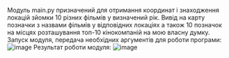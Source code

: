 Модуль main.py призначений для отримання координат і знаходження локацій зйомки 10 різних фільмів у визначений рік. Вивід на карту позначки з назвами фільмів у відповідних локаціях а також 10 позначок на місцях розташування топ-10 кінокомпаній на мою власну думку.
Запуск модуля, передача необхідних аргументів для роботи програми:
![image](https://user-images.githubusercontent.com/93724511/153449553-8e64728b-3166-4bdd-b499-f7850a9af822.png)
Результат роботи модуля:
![image](https://user-images.githubusercontent.com/93724511/153450079-01af6a67-533e-4bbf-8d56-92de9d9b7815.png)

